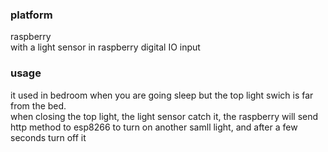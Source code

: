 ### platform
raspberry  
with a light sensor in raspberry digital IO input

### usage 
it used in bedroom when you are going sleep but the top light swich is far from the bed.   
when closing the top light, the light sensor catch it, the raspberry will send http method to esp8266 to turn on another samll light, and after a few seconds turn off it   
